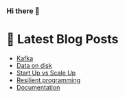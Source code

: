 ### Hi there 👋



# 📩 Latest Blog Posts 
<!-- BLOG-POST-LIST:START -->
- [Kafka](http://shanehowearth.com/kafka)
- [Data on disk](http://shanehowearth.com/data-on-disk)
- [Start Up vs Scale Up](http://shanehowearth.com/start-up-vs-scale-up)
- [Resilient programming](http://shanehowearth.com/resilient-programming)
- [Documentation](http://shanehowearth.com/documentation)
<!-- BLOG-POST-LIST:END -->
